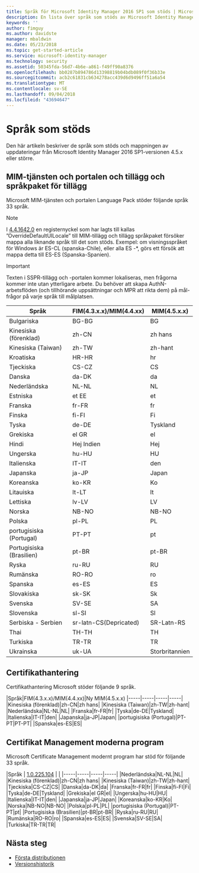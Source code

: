 ```yaml
---
title: Språk för Microsoft Identity Manager 2016 SP1 som stöds | Microsoft Docs
description: En lista över språk som stöds av Microsoft Identity Manager 2016 SP1.
keywords: ''
author: fimguy
ms.author: davidste
manager: mbaldwin
ms.date: 05/23/2018
ms.topic: get-started-article
ms.service: microsoft-identity-manager
ms.technology: security
ms.assetid: 50345fda-56d7-4b6e-a861-f49ff90a8376
ms.openlocfilehash: bb0287b894786d13398819b04bdb089f0f36b33e
ms.sourcegitcommit: acb2c61831cb634278acc439d6d9496ff51a6a54
ms.translationtype: MT
ms.contentlocale: sv-SE
ms.lasthandoff: 09/04/2018
ms.locfileid: "43694647"
---
```

# <a name="supported-languages"></a>Språk som stöds

Den här artikeln beskriver de språk som stöds och mappningen av uppdateringar från Microsoft Identity Manager 2016 SP1-versionen 4.5.x eller större.

## <a name="mim-service-and-portal-and-add-ins-and-extensions-language-pack"></a>MIM-tjänsten och portalen och tillägg och språkpaket för tillägg 

Microsoft MIM-tjänsten och portalen Language Pack stöder följande språk 33 språk.  

> [!NOTE]
> I [4.4.1642.0](https://support.microsoft.com/en-us/help/4021562/hotfix-rollup-package-build-4-4-1642-0-is-available-for-microsoft) en registernyckel som har lagts till kallas ”OverrideDefaultUILocale” till MIM-tillägg och tillägg språkpaket försöker mappa alla liknande språk till det som stöds. Exempel: om visningsspråket för Windows är ES-CL (spanska-Chile), eller alla ES -\*, görs ett försök att mappa detta till ES-ES (Spanska-Spanien).

> [!IMPORTANT]
> Texten i SSPR-tillägg och -portalen kommer lokaliseras, men frågorna kommer inte utan ytterligare arbete. Du behöver att skapa AuthN-arbetsflöden (och tillhörande uppsättningar och MPR att rikta dem) på mål-frågor på varje språk till målplatsen.

|       Språk        | FIM(4.3.x.x)/MIM(4.4.xx) | MIM(4.5.x.x) |
|-----------------------|--------------------------|--------------|
|       Bulgariska       |          BG-BG           |      BG      |
| Kinesiska (förenklad)  |          zh-CN           |   zh hans    |
|   Kinesiska (Taiwan)    |          zh-TW           |   zh-hant    |
|       Kroatiska        |          HR-HR           |      hr      |
|         Tjeckiska         |          CS-CZ           |      CS      |
|        Danska         |          da-DK           |      da      |
|         Nederländska         |          NL-NL           |      NL      |
|       Estniska        |          et EE           |      et      |
|        Franska         |          fr-FR           |      fr      |
|        Finska        |          fi-FI           |      Fi      |
|        Tyska         |          de-DE           |      Tyskland      |
|         Grekiska         |          el GR           |      el      |
|         Hindi         |          Hej Indien           |      Hej      |
|       Ungerska       |          hu-HU           |      HU      |
|        Italienska        |          IT-IT           |      den      |
|       Japanska        |          ja-JP           |      Japan      |
|        Koreanska         |          ko-KR           |      Ko      |
|      Litauiska       |          lt-LT           |      lt      |
|        Lettiska        |          lv-LV           |      LV      |
|       Norska       |          NB-NO           |    NB-NO     |
|        Polska         |          pl-PL           |      PL      |
| portugisiska (Portugal) |          PT-PT           |      pt      |
|  Portugisiska (Brasilien)  |          pt-BR           |    pt-BR     |
|        Ryska        |          ru-RU           |      RU      |
|       Rumänska        |          RO-RO           |      ro      |
|        Spanska        |          es-ES           |      ES      |
|        Slovakiska         |          sk-SK           |      Sk      |
|        Svenska        |          SV-SE           |      SA      |
|       Slovenska       |          sl-SI           |      Sl      |
|   Serbiska - Serbien    |  sr-latn-CS(Depricated)  |  SR-Latn-RS  |
|         Thai          |          TH-TH           |      TH      |
|        Turkiska        |          TR-TR           |      TR      |
|       Ukrainska       |          uk-UA           |      Storbritannien      |

## <a name="certificate-management"></a>Certifikathantering 
Certifikathantering Microsoft stöder följande 9 språk. 

|Språk|FIM(4.3.x.x)/MIM(4.4.xx)|Ny MIM(4.5.x.x)
|-----|-----|-----|-----|
|Kinesiska (förenklad)|zh-CN|zh hans|
|Kinesiska (Taiwan)|zh-TW|zh-hant|
|Nederländska|NL-NL|NL|
|Franska|fr-FR|fr|
|Tyska|de-DE|Tyskland|
|Italienska|IT-IT|den|
|Japanska|ja-JP|Japan|
|portugisiska (Portugal)|PT-PT|PT-PT|
|Spanska|es-ES|ES|

## <a name="certificate-management-modern-application"></a>Certifikat Management moderna program  
Microsoft Certificate Management modernt program har stöd för följande 33 språk. 

|Språk | [1.0.225.104](https://www.microsoft.com/en-us/download/details.aspx?id=54954) | |
|-----|-----|-----|-----|
|Nederländska|NL-NL|NL|
|Kinesiska (förenklad)|zh-CN|zh hans|
|Kinesiska (Taiwan)|zh-TW|zh-hant|
|Tjeckiska|CS-CZ|CS|
|Danska|da-DK|da|
|Franska|fr-FR|fr|
|Finska|fi-FI|Fi|
|Tyska|de-DE|Tyskland|
|Grekiska|el GR|el|
|Ungerska|hu-HU|HU|
|Italienska|IT-IT|den|
|Japanska|ja-JP|Japan|
|Koreanska|ko-KR|Ko|
|Norska|NB-NO|NB-NO|
|Polska|pl-PL|PL|
|portugisiska (Portugal)|PT-PT|pt|
|Portugisiska (Brasilien)|pt-BR|pt-BR|
|Ryska|ru-RU|RU|
|Rumänska|RO-RO|ro|
|Spanska|es-ES|ES|
|Svenska|SV-SE|SA|
|Turkiska|TR-TR|TR|

## <a name="next-steps"></a>Nästa steg

- [Första distributionen](microsoft-identity-manager-deploy.md)
- [Versionshistorik](/reference/version-history.md)
